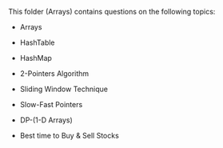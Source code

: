 This folder (Arrays) contains questions on the following topics:

* Arrays

* HashTable

* HashMap

* 2-Pointers Algorithm
 
* Sliding Window Technique

* Slow-Fast Pointers

* DP-(1-D Arrays)

* Best time to Buy & Sell Stocks
